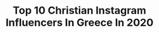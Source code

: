 ---
title: Top 10 Christian Instagram Influencers In Greece In 2020
description: Identify the most popular Instagram accounts on inBeat.
platform: Instagram
profiles:
  - username: "animado_official"
    fullname: >-
      𝗠𝗮𝗿𝗶𝗹𝗲𝗻𝗮 𝗔𝗻𝗶𝗺𝗮𝗱𝗼 🔹️
    location: "Greece"
    followers: 23491
    engagement: 671
    commentsToLikes: 0.021947
    avatar: "https://scontent-lht6-1.cdninstagram.com/v/t51.2885-19/s320x320/83333938_538977496715286_8273738695941554176_n.jpg?_nc_ht=scontent-lht6-1.cdninstagram.com&_nc_ohc=0Iu1Z6VtRUMAX8nPrvH&oh=0b9df2b4d4791a1b742d650710bd0c67&oe=5EB896F1"
    verified: false
    hashtags: "#favelagr, #ellinikon, #newskinvintageclothing, #brunettehair"
  - username: "panagiotis_tatsionas"
    fullname: >-
      ᴘᴀɴᴀɢɪᴏᴛɪs ᴛᴀᴛsɪᴏɴᴀs 
    location: "Greece"
    followers: 10526
    engagement: 892
    commentsToLikes: 0.059306
    avatar: "https://scontent-lhr8-1.cdninstagram.com/v/t51.2885-19/s320x320/60965070_394418967830913_8848468580719656960_n.jpg?_nc_ht=scontent-lhr8-1.cdninstagram.com&_nc_ohc=0YtoIu92JgIAX9-tEmk&oh=448de6261a55a18304bc4ffc589fb8e7&oe=5EB9CF30"
    verified: false
    hashtags: "#sunsetphotography, #preveza, #igphotographia, #photoshooting"
  - username: "theluxegirls"
    fullname: >-
      Classy.Stylish.Fashion.Girls
    location: "Greece"
    followers: 99918
    engagement: 135
    commentsToLikes: 0.001876
    avatar: "https://scontent-amt2-1.cdninstagram.com/v/t51.2885-19/s320x320/73533217_712328089290172_8053299727107620864_n.jpg?_nc_ht=scontent-amt2-1.cdninstagram.com&_nc_ohc=hyCJviRPYIcAX-rnoDq&oh=7d4ddc71704e9f6be38753073d578966&oe=5EB518F1"
    verified: false
    hashtags: "#stunning, #lifestyle, #morningbreakfast, #philipplein"
  - username: "papa2"
    fullname: >-
      phedon papamichael asc gsc
    location: "Greece"
    followers: 51240
    engagement: 272
    commentsToLikes: 0.028993
    avatar: "https://scontent-lht6-1.cdninstagram.com/v/t51.2885-19/s320x320/16123274_1856936131249848_574049166821425152_n.jpg?_nc_ht=scontent-lht6-1.cdninstagram.com&_nc_ohc=jUNEWqy1ftgAX_C8oXr&oh=54fcbd010ec833e96eda88f3fa07636e&oe=5EB87BCD"
    verified: true
    hashtags: "#phedonpapamichael, #kobe, #criticschoiceawards, #lemans66"
  - username: "greekreporter"
    fullname: >-
      Greek Reporter
    location: "Greece"
    followers: 26507
    engagement: 307
    commentsToLikes: 0.026653
    avatar: "https://scontent-ams4-1.cdninstagram.com/v/t51.2885-19/s150x150/12345948_843670645758484_1049265064_a.jpg?_nc_ht=scontent-ams4-1.cdninstagram.com&_nc_ohc=muZzWXCSzSEAX94xXOj&oh=528c198a55609269f22a713eaa8c43b3&oe=5EA90F28"
    verified: false
    hashtags: "#coronavirus, #masks, #emterprises, #anniversary"
  - username: "newsbombgr"
    fullname: >-
      Newsbomb.gr
    location: "Greece"
    followers: 32050
    engagement: 148
    commentsToLikes: 0.009945
    avatar: "https://scontent-ams4-1.cdninstagram.com/v/t51.2885-19/s320x320/14294834_296413887404357_380558284_a.jpg?_nc_ht=scontent-ams4-1.cdninstagram.com&_nc_ohc=SfOX8TfjiJ4AX_RXLtm&oh=b97b1b62cb4e1f73cbe79002eadff828&oe=5EA94286"
    verified: false
    hashtags: "#macedonia, #icestorm, #vaccinetrial, #volunteer"
  - username: "christianaari"
    fullname: >-
      Christiana
    location: "Greece"
    followers: 93987
    engagement: 659
    commentsToLikes: 0.014465
    avatar: "https://scontent-ams4-1.cdninstagram.com/v/t51.2885-19/11429786_924971450903381_534227737_a.jpg?_nc_ht=scontent-ams4-1.cdninstagram.com&_nc_ohc=pEC84JaRRY0AX8KG9tG&oh=c0e938858d4a0f013a36c8684834cd4e&oe=5EB8F822"
    verified: false
    hashtags: "#show, #cheesepie, #beaute, #hat"
  - username: "madogasteratou"
    fullname: >-
      MADARA CHANNEL 🤘
    location: "Greece"
    followers: 195429
    engagement: 820
    commentsToLikes: 0.250715
    avatar: "https://scontent-ams4-1.cdninstagram.com/v/t51.2885-19/s320x320/13642918_1142807895779670_1603668387_a.jpg?_nc_ht=scontent-ams4-1.cdninstagram.com&_nc_ohc=bvgCMP62BPEAX9EChML&oh=7e7d51dad0d1773c495910be10f8fd06&oe=5EBC3C72"
    verified: false
    hashtags: "#style, #cool, #monday, #giveaway"
  - username: "samiosstefanos"
    fullname: >-
      STEFANOS SAMIOS
    location: "Greece"
    followers: 2641
    engagement: 1084
    commentsToLikes: 0.056089
    avatar: "https://scontent-lht6-1.cdninstagram.com/v/t51.2885-19/s150x150/18646428_127640884477480_2813436099819470848_a.jpg?_nc_ht=scontent-lht6-1.cdninstagram.com&_nc_ohc=2UJPZHsFQnMAX-VIzz2&oh=6b4465a5f238846745fa72a0aa2a4994&oe=5EB317B2"
    verified: false
    hashtags: "#boudoirphotography, #eyewearshop, #bnwprofile, #blackandwhitephotography"
  - username: "claudia.saadeh"
    fullname: >-
      Claudia Saadeh
    location: "Greece"
    followers: 36306
    engagement: 86
    commentsToLikes: 0.050456
    avatar: "https://scontent-lhr8-1.cdninstagram.com/v/t51.2885-19/s320x320/91257384_226516875214785_6050627245158957056_n.jpg?_nc_ht=scontent-lhr8-1.cdninstagram.com&_nc_ohc=gcc8QFrU0fgAX8gr8Wq&oh=c08f9e2f2ac5f397cff2d2727d8045b1&oe=5EBC071A"
    verified: false
    hashtags: "#quarantine, #illustration, #art, #feelgoodfashionfriday"
---